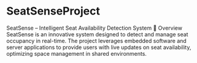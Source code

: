 # SeatSenseProject
SeatSense – Intelligent Seat Availability Detection System 🚀 Overview SeatSense is an innovative system designed to detect and manage seat occupancy in real-time. The project leverages embedded software and server applications to provide users with live updates on seat availability, optimizing space management in shared environments.
